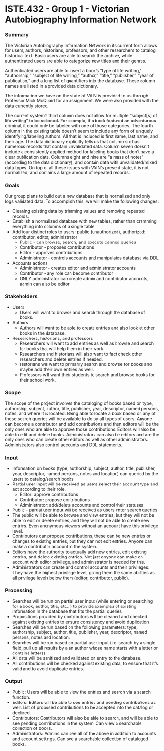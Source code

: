 # ISTE.432 - Group 1 - Victorian Autobiography Information Network

### Summary
The Victorian Autobiography Information Network in its current form allows for users, authors, historians, professors, and other researchers to catalog historical text. Basic users are able to search the archive, while authenticated users are able to categorize new titles and their genres.

Authenticated users are able to insert a book’s “type of life writing,” “authorship,” “subject of life writing,” “author,” “title,” “publisher,” “year of publication,” and a long list of quantifiers  into the database. These column names are listed in a provided data dictionary.

The information we have on the state of VAIN is provided to us through Professor Mick McQuaid for an assignment. We were also provided with the data currently stored.

The current system’s third column does not allow for multiple “subject[s] of life writing” to be selected. For example, if a book featured an adventurous criminal, it could only be labeled with one of those categories. The fourth column in the existing table doesn’t seem to include any form of uniquely identifying/labeling authors. All that is included is first name, last name, and their age. The data dictionary explicitly tells us that column six has numerous records that contain unvalidated data. Column seven doesn’t include a consistently applied method for labeling books that don’t have a clear publication date. Columns eight and nine are “a mass of notes” (according to the data dictionary), and contain data with unvalidated/mixed data types. On top of all these issues with VAIN’s present state, it is not normalized, and contains a large amount of repeated records.


### Goals
Our group plans to build out a new database that is normalized and only logs validated data. To accomplish this, we will make the following changes:
* Cleaning existing data by trimming values and removing repeated records.
* Establish a normalized database with new tables, rather than cramming everything into columns of a single table
* Add four distinct roles to users: public (unauthorized), authorized: contributor, editor, administrator
  * Public - can browse, search, and execute canned queries
  * Contributor - proposes contributions
  * Editor - approves contributions
  * Administrator - controls accounts and manipulates database via DDL
* Accounts actions
  * Administrator - creates editor and administrator accounts 
  * Contributor - any role can become contributor 
  * ONLY administrator can create admin and contributor accounts, admin can also be editor


### Stakeholders
* Users
  * Users will want to browse and search through the database of books.
* Authors
  * Authors will want to be able to create entries and also look at other books in the database.
* Researchers, historians, and professors
  * Researchers will want to add entries as well as browse and search for books that will help them in their work.
  * Researchers and historians will also want to fact check other researchers and delete entries if needed.
  * Historians will want to primarily search and browse for books and maybe add their own entries as well.
  * Professors will want their students to search and browse books for their school work. 


### Scope
The scope of the project involves the cataloging of books based on type, authorship, subject, author, title, publisher, year, descriptor, named persons, notes, and where it is located. Being able to locate a book based on any of these search queries will be available to do by all types of users. Anyone can become a contributor and add contributions and then editors will be the only ones who are able to approve those contributions. Editors will also be able to edit and delete books. Administrators can also be editors and are the only ones who can create other editors as well as other administrators. Administrators also control accounts and DDL statements.


### Input
* Information on books (type, authorship, subject, author, title, publisher, year, descriptor, named persons, notes and location) can queried by the users to catalog/search books
* Partial user input will be received as users select their account type and act according to their role.
  * Editor: approve contributions
  * Contributor: propose contributions
  * Administrator: add/delete accounts and control their statuses
* Public - partial user input will be received as users enter search queries
* The public will be able to browse and view entries, but they will not be able to edit or delete entries, and they will not be able to create new entries. Even anonymous viewers without an account have this privilege level.
* Contributors can propose contributions, these can be new entries or changes to existing entries, but they can not edit entries. Anyone can make a contributor account in the system.
* Editors have the authority to actually add new entries, edit existing entries, and delete existing entries. Not just anyone can make an account with editor privilege, and administrator is needed for this. 
* Administrators can create and control accounts and their privileges. They have the highest privilege level, giving them the same abilities as all privilege levels below them (editor, contributor, public).


### Processing
* Searches will be run on partial user input (while entering or searching for a book, author, title, etc…) to provide examples of existing information in the database that fits the partial queries 
* Propositions provided by contributors will be cleaned and checked against existing entries to ensure consistency and avoid duplication
* Searches will be run based on the following parameters: type, authorship, subject, author, title, publisher, year, descriptor, named persons, notes and location.
* Searches will be run based on partial user input (i.e. search by a single field, pull up all results by a an author whose name starts with a letter or contains letters)
* All data will be sanitized and validated on entry to the database. 
* All contributions will be checked against existing data, to ensure that it’s valid and to avoid duplicate entries.


### Output
* Public: Users will be able to view the entries and search via a search function.
* Editors: Editors will be able to see entries and pending contributions as well. List of proposed contributions to be accepted into the catalog or declined.
* Contributors: Contributors will also be able to search, and will be able to see pending contributions in the system. Can view a searchable collection of books.
* Administrators: Admins can see all of the above in addition to accounts and account settings. Can see a searchable collection of cataloged books. 
